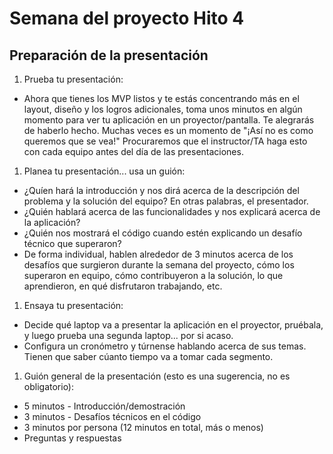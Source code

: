 ﻿# Semana del proyecto Hito 4

## Preparación de la presentación

1. Prueba tu presentación:

* Ahora que tienes los MVP listos y te estás concentrando más en el layout, diseño y los logros adicionales, toma unos minutos en algún momento para ver tu aplicación en un proyector/pantalla. Te alegrarás de haberlo hecho. Muchas veces es un momento de "¡Así no es como queremos que se vea!" Procuraremos que el instructor/TA haga esto con cada equipo antes del día de las presentaciones.

1. Planea tu presentación... usa un guión:

* ¿Quíen hará la introducción y nos dirá acerca de la descripción del problema y la solución del equipo? En otras palabras, el presentador.
* ¿Quién hablará acerca de las funcionalidades y nos explicará acerca de la aplicación?
* ¿Quién nos mostrará el código cuando estén explicando un desafío técnico que superaron?
* De forma individual, hablen alrededor de 3 minutos acerca de los desafíos que surgieron durante la semana del proyecto, cómo los superaron en equipo, cómo contribuyeron a la solución, lo que aprendieron, en qué disfrutaron trabajando, etc.

1. Ensaya tu presentación:

* Decide qué laptop va a presentar la aplicación en el proyector, pruébala, y luego prueba una segunda laptop... por si acaso.
* Configura un cronómetro y túrnense hablando acerca de sus temas. Tienen que saber cúanto tiempo va a tomar cada segmento.

1. Guión general de la presentación (esto es una sugerencia, no es obligatorio):

* 5 minutos - Introducción/demostración
* 3 minutos - Desafíos técnicos en el código
* 3 minutos por persona (12 minutos en total, más o menos)
* Preguntas y respuestas
